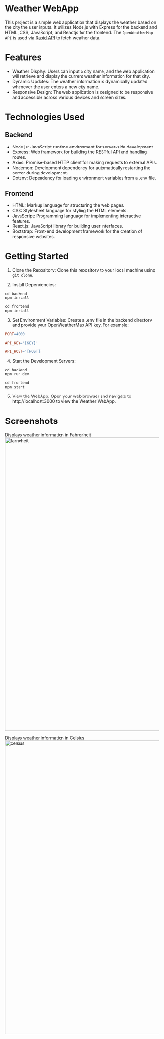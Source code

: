 # Weather WebApp
This project is a simple web application that displays the weather based on the city the user inputs. It utilizes Node.js with Express for the backend and HTML, CSS, JavaScript, and Reactjs for the frontend. The `OpenWeatherMap API` is used via [Rapid API](https://rapidapi.com/worldapi/api/open-weather13/) to fetch weather data.

# Features
- Weather Display: Users can input a city name, and the web application will retrieve and display the current weather information for that city.
- Dynamic Updates: The weather information is dynamically updated whenever the user enters a new city name.
- Responsive Design: The web application is designed to be responsive and accessible across various devices and screen sizes.

# Technologies Used
## Backend
- Node.js: JavaScript runtime environment for server-side development.
- Express: Web framework for building the RESTful API and handling routes.
- Axios: Promise-based HTTP client for making requests to external APIs.
- Nodemon: Development dependency for automatically restarting the server during development.
- Dotenv: Dependency for loading environment variables from a .env file.
## Frontend
- HTML: Markup language for structuring the web pages.
- CSS: Stylesheet language for styling the HTML elements.
- JavaScript: Programming language for implementing interactive features.
- React.js: JavaScript library for building user interfaces.
- Bootstrap: Front-end development framework for the creation of responsive websites.

# Getting Started
1. Clone the Repository: Clone this repository to your local machine using `git clone`.

2. Install Dependencies:
```terminal
cd backend
npm install
```

```terminal
cd frontend
npm install
```

3. Set Environment Variables:
Create a .env file in the backend directory and provide your OpenWeatherMap API key. For example:
```makefile
PORT=4000

API_KEY='[KEY]'

API_HOST='[HOST]'
```
4. Start the Development Servers:
```terminal
cd backend
npm run dev
```
```terminal
cd frontend
npm start
```

5. View the WebApp:
Open your web browser and navigate to http://localhost:3000 to view the Weather WebApp.

# Screenshots
Displays weather information in Fahrenheit 
<img width="958" alt="farneheit" src="https://github.com/JLarumbe/weather-app/assets/29000793/1bc66130-a9de-4714-85ab-15bb090cee07">

Displays weather information in Celsius
<img width="959" alt="celsius" src="https://github.com/JLarumbe/weather-app/assets/29000793/42b77271-b8a3-46c7-9c95-7f2ce74525bb">


